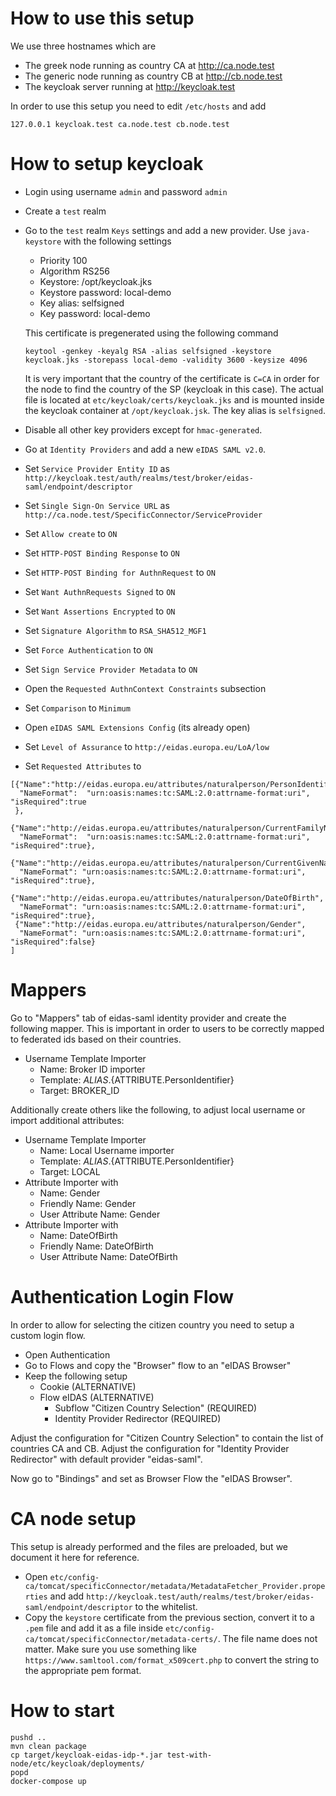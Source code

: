 
# How to use this setup

We use three hostnames which are 

 - The greek node running as country CA at http://ca.node.test
 - The generic node running as country CB at http://cb.node.test
 - The keycloak server running at http://keycloak.test 

In order to use this setup you need to edit `/etc/hosts` and add 

```
127.0.0.1 keycloak.test ca.node.test cb.node.test
```

# How to setup keycloak 

 - Login using username `admin` and password `admin`
 - Create a `test` realm
 - Go to the `test` realm `Keys` settings and add a new provider. Use `java-keystore` with the following settings

   * Priority 100
   * Algorithm RS256
   * Keystore: /opt/keycloak.jks
   * Keystore password: local-demo 
   * Key alias: selfsigned
   * Key password: local-demo

   This certificate is pregenerated using the following command 

   ```
   keytool -genkey -keyalg RSA -alias selfsigned -keystore keycloak.jks -storepass local-demo -validity 3600 -keysize 4096
   ```

   It is very important that the country of the certificate is `C=CA` in order for the node to find the 
   country of the SP (keycloak in this case). The actual file is located at `etc/keycloak/certs/keycloak.jks` and is mounted inside the keycloak container at `/opt/keycloak.jsk`. The key alias is `selfsigned`. 

 - Disable all other key providers except for `hmac-generated`. 
 - Go at `Identity Providers` and add a new `eIDAS SAML v2.0`. 
 - Set `Service Provider Entity ID` as `http://keycloak.test/auth/realms/test/broker/eidas-saml/endpoint/descriptor`
 - Set `Single Sign-On Service URL` as `http://ca.node.test/SpecificConnector/ServiceProvider`
 - Set `Allow create` to `ON`
 - Set `HTTP-POST Binding Response` to `ON`
 - Set `HTTP-POST Binding for AuthnRequest` to `ON`
 - Set `Want AuthnRequests Signed` to `ON`
 - Set `Want Assertions Encrypted` to `ON`
 - Set `Signature Algorithm` to `RSA_SHA512_MGF1`
 - Set `Force Authentication` to `ON`
 - Set `Sign Service Provider Metadata` to `ON`
 - Open the `Requested AuthnContext Constraints` subsection
 - Set `Comparison` to `Minimum`
 - Open `eIDAS SAML Extensions Config` (its already open)
 - Set `Level of Assurance` to `http://eidas.europa.eu/LoA/low`
 - Set `Requested Attributes` to 
 
  ```
  [{"Name":"http://eidas.europa.eu/attributes/naturalperson/PersonIdentifier", 
    "NameFormat":  "urn:oasis:names:tc:SAML:2.0:attrname-format:uri", "isRequired":true
   }, 
   {"Name":"http://eidas.europa.eu/attributes/naturalperson/CurrentFamilyName",
    "NameFormat":  "urn:oasis:names:tc:SAML:2.0:attrname-format:uri", "isRequired":true},
   {"Name":"http://eidas.europa.eu/attributes/naturalperson/CurrentGivenName",
    "NameFormat": "urn:oasis:names:tc:SAML:2.0:attrname-format:uri", "isRequired":true},
   {"Name":"http://eidas.europa.eu/attributes/naturalperson/DateOfBirth",
    "NameFormat": "urn:oasis:names:tc:SAML:2.0:attrname-format:uri", "isRequired":true},
   {"Name":"http://eidas.europa.eu/attributes/naturalperson/Gender",
    "NameFormat": "urn:oasis:names:tc:SAML:2.0:attrname-format:uri", "isRequired":false}
  ]
  ```

# Mappers 

Go to "Mappers" tab of eidas-saml identity provider and create the following mapper. This is 
important in order to users to be correctly mapped to federated ids based on their countries.

 - Username Template Importer
   - Name: Broker ID importer
   - Template: ${ALIAS}.${ATTRIBUTE.PersonIdentifier}
   - Target: BROKER_ID

Additionally create others like the following, to adjust local username or import additional 
attributes:

 - Username Template Importer
   - Name: Local Username importer
   - Template: ${ALIAS}.${ATTRIBUTE.PersonIdentifier}
   - Target: LOCAL
 - Attribute Importer with 
   - Name: Gender
   - Friendly Name: Gender
   - User Attribute Name: Gender
 - Attribute Importer with 
   - Name: DateOfBirth
   - Friendly Name: DateOfBirth
   - User Attribute Name: DateOfBirth

# Authentication Login Flow 

In order to allow for selecting the citizen country you need to setup a custom login flow. 

 - Open Authentication 
 - Go to Flows and copy the "Browser" flow to an "eIDAS Browser"
 - Keep the following setup 
   - Cookie (ALTERNATIVE)
   - Flow eIDAS (ALTERNATIVE)
     - Subflow "Citizen Country Selection" (REQUIRED)
     - Identity Provider Redirector (REQUIRED) 

Adjust the configuration for "Citizen Country Selection" to contain the list of countries CA and CB.
Adjust the configuration for "Identity Provider Redirector" with default provider "eidas-saml".

Now go to "Bindings" and set as Browser Flow the "eIDAS Browser".

# CA node setup 

This setup is already performed and the files are preloaded, but we document it here for reference. 

 - Open `etc/config-ca/tomcat/specificConnector/metadata/MetadataFetcher_Provider.properties` and add 
   `http://keycloak.test/auth/realms/test/broker/eidas-saml/endpoint/descriptor` to the whitelist. 
 - Copy the `keystore` certificate from the previous section, convert it to a `.pem` file and add it 
   as a file inside `etc/config-ca/tomcat/specificConnector/metadata-certs/`. The file name does not 
   matter. Make sure you use something like `https://www.samltool.com/format_x509cert.php` to convert
   the string to the appropriate pem format.


# How to start 

```
pushd ..
mvn clean package
cp target/keycloak-eidas-idp-*.jar test-with-node/etc/keycloak/deployments/
popd
docker-compose up
```

